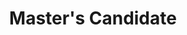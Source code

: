 ---
active: false
kerberos: mjeffre4
name: Matt Jeffrey
position: Master
title: Master's Candidate
---